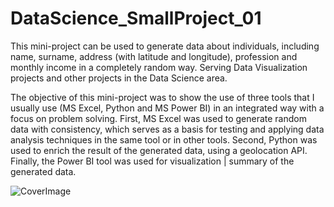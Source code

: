 # DataScience_SmallProject_01
This mini-project can be used to generate data about individuals, including name, surname, address (with latitude and longitude), profession and monthly income in a completely random way. Serving Data Visualization projects and other projects in the Data Science area. 

The objective of this mini-project was to show the use of three tools that I usually use (MS Excel, Python and MS Power BI) in an integrated way with a focus on problem solving. First, MS Excel was used to generate random data with consistency, which serves as a basis for testing and applying data analysis techniques in the same tool or in other tools. Second, Python was used to enrich the result of the generated data, using a geolocation API. Finally, the Power BI tool was used for visualization | summary of the generated data.

![CoverImage](https://user-images.githubusercontent.com/10830272/155902320-de6bbfa2-581d-4d13-b3e6-c142bd38948b.png)
